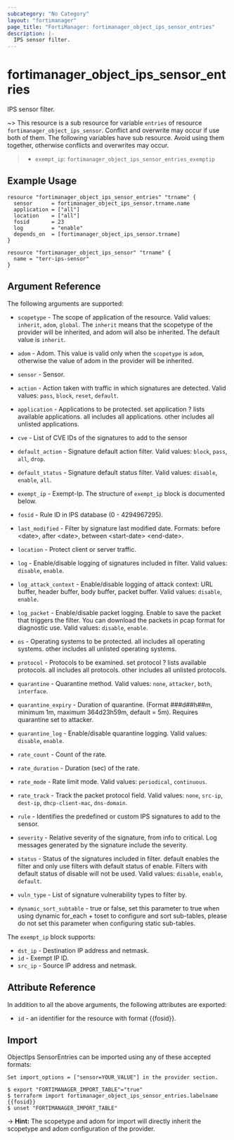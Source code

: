 ```yaml
---
subcategory: "No Category"
layout: "fortimanager"
page_title: "FortiManager: fortimanager_object_ips_sensor_entries"
description: |-
  IPS sensor filter.
---
```


# fortimanager_object_ips_sensor_entries
IPS sensor filter.

~> This resource is a sub resource for variable `entries` of resource `fortimanager_object_ips_sensor`. Conflict and overwrite may occur if use both of them.
The following variables have sub resource. Avoid using them together, otherwise conflicts and overwrites may occur.
>- `exempt_ip`: `fortimanager_object_ips_sensor_entries_exemptip`



## Example Usage

```hcl
resource "fortimanager_object_ips_sensor_entries" "trname" {
  sensor      = fortimanager_object_ips_sensor.trname.name
  application = ["all"]
  location    = ["all"]
  fosid       = 23
  log         = "enable"
  depends_on  = [fortimanager_object_ips_sensor.trname]
}

resource "fortimanager_object_ips_sensor" "trname" {
  name = "terr-ips-sensor"
}
```

## Argument Reference


The following arguments are supported:

* `scopetype` - The scope of application of the resource. Valid values: `inherit`, `adom`, `global`. The `inherit` means that the scopetype of the provider will be inherited, and adom will also be inherited. The default value is `inherit`.
* `adom` - Adom. This value is valid only when the `scopetype` is `adom`, otherwise the value of adom in the provider will be inherited.
* `sensor` - Sensor.

* `action` - Action taken with traffic in which signatures are detected. Valid values: `pass`, `block`, `reset`, `default`.

* `application` - Applications to be protected. set application ? lists available applications. all includes all applications. other includes all unlisted applications.
* `cve` - List of CVE IDs of the signatures to add to the sensor
* `default_action` - Signature default action filter. Valid values: `block`, `pass`, `all`, `drop`.

* `default_status` - Signature default status filter. Valid values: `disable`, `enable`, `all`.

* `exempt_ip` - Exempt-Ip. The structure of `exempt_ip` block is documented below.
* `fosid` - Rule ID in IPS database (0 - 4294967295).
* `last_modified` - Filter by signature last modified date. Formats: before &lt;date&gt;, after &lt;date&gt;, between &lt;start-date&gt; &lt;end-date&gt;.
* `location` - Protect client or server traffic.
* `log` - Enable/disable logging of signatures included in filter. Valid values: `disable`, `enable`.

* `log_attack_context` - Enable/disable logging of attack context: URL buffer, header buffer, body buffer, packet buffer. Valid values: `disable`, `enable`.

* `log_packet` - Enable/disable packet logging. Enable to save the packet that triggers the filter. You can download the packets in pcap format for diagnostic use. Valid values: `disable`, `enable`.

* `os` - Operating systems to be protected.  all includes all operating systems. other includes all unlisted operating systems.
* `protocol` - Protocols to be examined. set protocol ? lists available protocols. all includes all protocols. other includes all unlisted protocols.
* `quarantine` - Quarantine method. Valid values: `none`, `attacker`, `both`, `interface`.

* `quarantine_expiry` - Duration of quarantine. (Format ###d##h##m, minimum 1m, maximum 364d23h59m, default = 5m). Requires quarantine set to attacker.
* `quarantine_log` - Enable/disable quarantine logging. Valid values: `disable`, `enable`.

* `rate_count` - Count of the rate.
* `rate_duration` - Duration (sec) of the rate.
* `rate_mode` - Rate limit mode. Valid values: `periodical`, `continuous`.

* `rate_track` - Track the packet protocol field. Valid values: `none`, `src-ip`, `dest-ip`, `dhcp-client-mac`, `dns-domain`.

* `rule` - Identifies the predefined or custom IPS signatures to add to the sensor.
* `severity` - Relative severity of the signature, from info to critical. Log messages generated by the signature include the severity.
* `status` - Status of the signatures included in filter. default enables the filter and only use filters with default status of enable. Filters with default status of disable will not be used. Valid values: `disable`, `enable`, `default`.

* `vuln_type` - List of signature vulnerability types to filter by.
* `dynamic_sort_subtable` - true or false, set this parameter to true when using dynamic for_each + toset to configure and sort sub-tables, please do not set this parameter when configuring static sub-tables.

The `exempt_ip` block supports:

* `dst_ip` - Destination IP address and netmask.
* `id` - Exempt IP ID.
* `src_ip` - Source IP address and netmask.


## Attribute Reference

In addition to all the above arguments, the following attributes are exported:
* `id` - an identifier for the resource with format {{fosid}}.

## Import

ObjectIps SensorEntries can be imported using any of these accepted formats:
```
Set import_options = ["sensor=YOUR_VALUE"] in the provider section.

$ export "FORTIMANAGER_IMPORT_TABLE"="true"
$ terraform import fortimanager_object_ips_sensor_entries.labelname {{fosid}}
$ unset "FORTIMANAGER_IMPORT_TABLE"
```
-> **Hint:** The scopetype and adom for import will directly inherit the scopetype and adom configuration of the provider.
